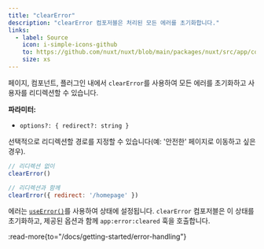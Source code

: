 ```yaml
---
title: "clearError"
description: "clearError 컴포저블은 처리된 모든 에러를 초기화합니다."
links:
  - label: Source
    icon: i-simple-icons-github
    to: https://github.com/nuxt/nuxt/blob/main/packages/nuxt/src/app/composables/error.ts
    size: xs
---
```


페이지, 컴포넌트, 플러그인 내에서 `clearError`를 사용하여 모든 에러를 초기화하고 사용자를 리디렉션할 수 있습니다.

**파라미터:**

- `options?: { redirect?: string }`

선택적으로 리디렉션할 경로를 지정할 수 있습니다(예: '안전한' 페이지로 이동하고 싶은 경우).

```js
// 리디렉션 없이
clearError()

// 리디렉션과 함께
clearError({ redirect: '/homepage' })
```

에러는 [`useError()`](/docs/api/composables/use-error)를 사용하여 상태에 설정됩니다. `clearError` 컴포저블은 이 상태를 초기화하고, 제공된 옵션과 함께 `app:error:cleared` 훅을 호출합니다.

:read-more{to="/docs/getting-started/error-handling"}
